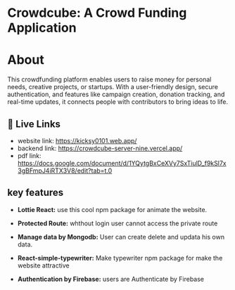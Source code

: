 
# Crowdcube: A Crowd Funding Application

# About
This crowdfunding platform enables users to raise money for personal needs, creative projects, or startups. With a user-friendly design, secure authentication, and features like campaign creation, donation tracking, and real-time updates, it connects people with contributors to bring ideas to life.

## 🔗 Live Links

- website link: https://kicksy0101.web.app/
- backend link: https://crowdcube-server-nine.vercel.app/
- pdf link: https://docs.google.com/document/d/1YQytgBxCeXVy7SxTiulD_f9kSl7x3gBFmpJ4iRTX3V8/edit?tab=t.0

## key features

 - **Lottie React:** use this cool npm package for animate the website.


 - **Protected Route:** whthout login user cannot access the private route



 - **Manage data by Mongodb:** User can create delete and updata his own data. 


 - **React-simple-typewriter:** Make typewriter npm package for make the website attractive


 - **Authentication by Firebase:** users are Authenticate by Firebase



